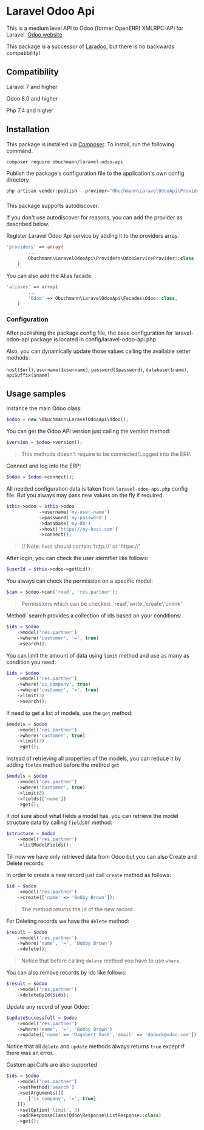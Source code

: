 # Laravel Odoo Api

This is a medium level API to Odoo (former OpenERP) XMLRPC-API for Laravel. [Odoo website](https://www.odoo.com)

This package is a successor of [Laradoo](https://github.com/Edujugon/laradoo), but there is no backwards compatibility!




## Compatibility

Laravel 7 and higher

Odoo 8.0 and higher

Php 7.4 and higher

## Installation

This package is installed via [Composer](https://getcomposer.org/). To install, run the following command.

```shel
composer require obuchmann/laravel-odoo-api
```

Publish the package's configuration file to the application's own config directory

```php
php artisan vendor:publish --provider="Obuchmann\LaravelOdooApi\Providers\OdooServiceProvider" --tag="config"
```

### 

This package supports autodiscover.

If you don't use autodiscover for reasons, you can add the provider as described below.

Register Laravel Odoo Api service by adding it to the providers array.

```php
'providers' => array(
        ...
        Obuchmann\LaravelOdooApi\Providers\OdooServiceProvider::class
    )
```

You can also add the Alias facade.
```php
'aliases' => array(
        ...
        'Odoo' => Obuchmann\LaravelOdooApi\Facades\Odoo::class,
    )
```

### Configuration

After publishing the package config file, the base configuration for laravel-odoo-api package is located in config/laravel-odoo-api.php


Also, you can dynamically update those values calling the available setter methods:

`host($url)`, `username($username)`, `password($password)`, `database($name)`, `apiSuffix($name)`


##  Usage samples

Instance the main Odoo class:

```php
$odoo = new \Obuchmann\LaravelOdooApi\Odoo();
```
You can get the Odoo API version just calling the version method:

```php
$version = $odoo->version();
```
> This methods doesn't require to be connected/Logged into the ERP.

Connect and log into the ERP:

```php
$odoo = $odoo->connect();
```

All needed configuration data is taken from `laravel-odoo-api.php` config file. But you always may pass new values on the fly if required.

```php
$this->odoo = $this->odoo
            ->username('my-user-name')
            ->password('my-password')
            ->database('my-db')
            ->host('https://my-host.com')
            ->connect();
```
> // Note: `host` should contain 'http://' or 'https://'

After login, you can check the user identifier like follows:

```php
$userId = $this->odoo->getUid();
```

You always can check the permission on a specific model:

```php
$can = $odoo->can('read', 'res.partner');
```
> Permissions which can be checked: 'read','write','create','unlink'

Method `search provides a collection of ids based on your conditions:

```php
$ids = $odoo
    ->model('res.partner')
    ->where('customer', '=', true)
    ->search();
```

You can limit the amount of data using `limit` method and use as many as condition you need:

```php
$ids = $odoo
    ->model('res.partner')
    ->where('is_company', true)
    ->where('customer', '=', true)
    ->limit(3)
    ->search();
```

If need to get a list of models, use the `get` method:

```php
$models = $odoo
    ->model('res.partner')
    ->where('customer', true)
    ->limit(3)
    ->get();
```

Instead of retrieving all properties of the models, you can reduce it by adding `fields` method before the method `get`

```php
$models = $odoo
    ->model('res.partner')
    ->where('customer', true)
    ->limit(3)
    ->fields(['name'])
    ->get();
```

If not sure about what fields a model has, you can retrieve the model structure data by calling `fieldsOf` method:

```php
$structure = $odoo
    ->model('res.partner')
    ->listModelFields();
```

Till now we have only retrieved data from Odoo but you can also Create and Delete records.

In order to create a new record just call `create` method as follows:

```php
$id = $odoo
    ->model('res.partner')
    ->create(['name' => 'Bobby Brown']);
```
> The method returns the id of the new record.

For Deleting records we have the `delete` method:

```php
$result = $odoo
    ->model('res.partner')
    ->where('name', '=', 'Bobby Brown')
    ->delete();
```
> Notice that before calling `delete` method you have to use `where`.

You can also remove records by ids like follows:

```php
$result = $odoo
    ->model('res.partner')
    ->deleteById($ids);
```

Update any record of your Odoo:

```php
$updateSuccessfull = $odoo
    ->model('res.partner')
    ->where('name', '=', 'Bobby Brown')
    ->update(['name' => 'Dagobert Duck','email' => 'daduck@odoo.com']);
```

Notice that all `delete` and `update` methods always returns `true` except if there was an error.

Custom api Calls are also supported

```php
$ids = $odoo
    ->model('res.partner')
    ->setMethod('search')
    ->setArguments([[
        ['is_company', '=', true]
    ]])
    ->setOption('limit', 3)
    ->addResponseClass(Odoo\Response\ListResponse::class)
    ->get();

```
